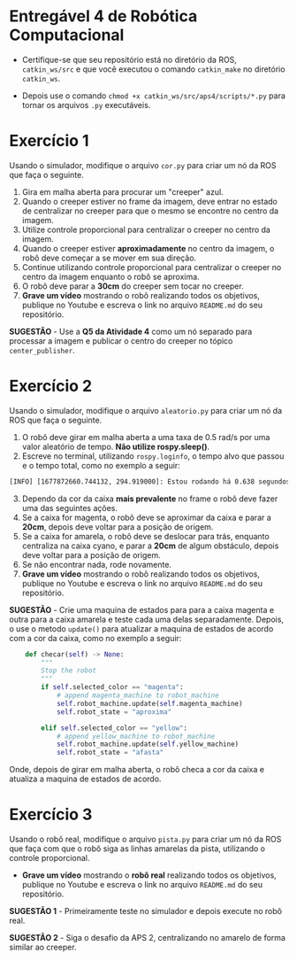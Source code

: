 # Entregável 4 de Robótica Computacional

* Certifique-se que seu repositório está no diretório da ROS, `catkin_ws/src` e que você executou o comando `catkin_make` no diretório `catkin_ws`.

* Depois use o comando `chmod +x catkin_ws/src/aps4/scripts/*.py` para tornar os arquivos `.py` executáveis.

# Exercício 1
Usando o simulador, modifique o arquivo `cor.py` para criar um nó da ROS que faça o seguinte.
1. Gira em malha aberta para procurar um "creeper" azul.
2. Quando o creeper estiver no frame da imagem, deve entrar no estado de centralizar no creeper para que o mesmo se encontre no centro da imagem.
3. Utilize controle proporcional para centralizar o creeper no centro da imagem.
4. Quando o creeper estiver **aproximadamente** no centro da imagem, o robô deve começar a se mover em sua direção.
4. Continue utilizando controle proporcional para centralizar o creeper no centro da imagem enquanto o robô se aproxima.
6. O robô deve parar a **30cm** do creeper sem tocar no creeper.
7. **Grave um vídeo** mostrando o robô realizando todos os objetivos, publique no Youtube e escreva o link no arquivo `README.md` do seu repositório.

**SUGESTÃO** - Use a **Q5 da Atividade 4** como um nó separado para processar a imagem e publicar o centro do creeper no tópico `center_publisher`.

# Exercício 2
Usando o simulador, modifique o arquivo `aleatorio.py` para criar um nó da ROS que faça o seguinte.
1. O robô deve girar em malha aberta a uma taxa de 0.5 rad/s por uma valor aleatório de tempo. **Não utilize rospy.sleep()**. 
2. Escreve no terminal, utilizando `rospy.loginfo`, o tempo alvo que passou e o tempo total, como no exemplo a seguir:
```bash
[INFO] [1677872660.744132, 294.919000]: Estou rodando há 0.638 segundos de 0.710825667 segundos
```
3. Dependo da cor da caixa **mais prevalente** no frame o robô deve fazer uma das seguintes ações.
4. Se a caixa for magenta, o robô deve se aproximar da caixa e parar a **20cm**, depois deve voltar para a posição de origem.
5. Se a caixa for amarela, o robô deve se deslocar para trás, enquanto centraliza na caixa cyano, e parar a **20cm** de algum obstáculo, depois deve voltar para a posição de origem.
6. Se não encontrar nada, rode novamente.
7. **Grave um vídeo** mostrando o robô realizando todos os objetivos, publique no Youtube e escreva o link no arquivo `README.md` do seu repositório.

**SUGESTÃO** - Crie uma maquina de estados para para a caixa magenta e outra para a caixa amarela e teste cada uma delas separadamente. Depois, o use o metodo `update()` para atualizar a maquina de estados de acordo com a cor da caixa, como no exemplo a seguir:

```python
	def checar(self) -> None:
		"""
		Stop the robot
		"""
		if self.selected_color == "magenta":
			# append magenta_machine to robot_machine
			self.robot_machine.update(self.magenta_machine)
			self.robot_state = "aproxima"

		elif self.selected_color == "yellow":
			# append yellow_machine to robot_machine
			self.robot_machine.update(self.yellow_machine)
			self.robot_state = "afasta"
```

Onde, depois de girar em malha aberta, o robô checa a cor da caixa e atualiza a maquina de estados de acordo.

# Exercício 3
Usando o robô real, modifique o arquivo `pista.py` para criar um nó da ROS que faça com que o robô siga as linhas amarelas da pista, utilizando o controle proporcional.

* **Grave um vídeo** mostrando o **robô real** realizando todos os objetivos, publique no Youtube e escreva o link no arquivo `README.md` do seu repositório.

**SUGESTÃO 1** - Primeiramente teste no simulador e depois execute no robô real.

**SUGESTÃO 2** - Siga o desafio da APS 2, centralizando no amarelo de forma similar ao creeper.
